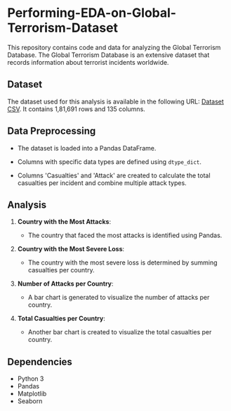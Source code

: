 # Performing-EDA-on-Global-Terrorism-Dataset

This repository contains code and data for analyzing the Global Terrorism Database. The Global Terrorism Database is an extensive dataset that records information about terrorist incidents worldwide.

## Dataset

The dataset used for this analysis is available in the following URL: [Dataset CSV](https://tinyurl.com/43edcbf5).
It contains 1,81,691 rows and 135 columns.

## Data Preprocessing

- The dataset is loaded into a Pandas DataFrame.

- Columns with specific data types are defined using `dtype_dict`.

- Columns 'Casualties' and 'Attack' are created to calculate the total casualties per incident and combine multiple attack types.

## Analysis

1. **Country with the Most Attacks**:
   - The country that faced the most attacks is identified using Pandas.

2. **Country with the Most Severe Loss**:
   - The country with the most severe loss is determined by summing casualties per country.

3. **Number of Attacks per Country**:
   - A bar chart is generated to visualize the number of attacks per country.

4. **Total Casualties per Country**:
   - Another bar chart is created to visualize the total casualties per country.

## Dependencies

- Python 3
- Pandas
- Matplotlib
- Seaborn
